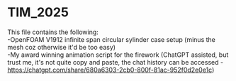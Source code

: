 # TIM_2025

This file contains the following:  
-OpenFOAM V1912 infinite span circular sylinder case setup (minus the mesh coz otherwise it'd be too easy)  
-My award winning animation script for the firework (ChatGPT assisted, but trust me, it's not quite copy and paste, the chat history can be accessed - https://chatgpt.com/share/680a6303-2cb0-800f-81ac-952f0d2e0e1c)

